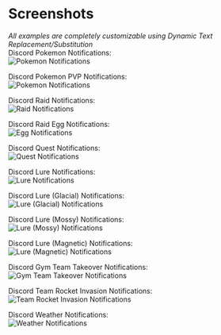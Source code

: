 # Screenshots
*All examples are completely customizable using Dynamic Text Replacement/Substitution*  
Discord Pokemon Notifications:  
![Pokemon Notifications](https://raw.githubusercontent.com/versx/WhMgr/master/images/pkmn.png "Pokemon Notifications")  

Discord Pokemon PVP Notifications:  
![Pokemon Notifications](https://raw.githubusercontent.com/versx/WhMgr/master/images/pvp.png "Pokemon PVP Notifications")  

Discord Raid Notifications:  
![Raid Notifications](https://raw.githubusercontent.com/versx/WhMgr/master/images/raids.png "Raid Notifications")  

Discord Raid Egg Notifications:  
![Egg Notifications](https://raw.githubusercontent.com/versx/WhMgr/master/images/eggs.png "Egg Notifications")  

Discord Quest Notifications:  
![Quest Notifications](https://raw.githubusercontent.com/versx/WhMgr/master/images/quests.png "Quest Notifications")  

Discord Lure Notifications:  
![Lure Notifications](https://raw.githubusercontent.com/versx/WhMgr/master/images/lure.png "Lure Notifications")  

Discord Lure (Glacial) Notifications:  
![Lure (Glacial) Notifications](https://raw.githubusercontent.com/versx/WhMgr/master/images/lure_glacial.png "Lure (Glacial) Notifications")  

Discord Lure (Mossy) Notifications:  
![Lure (Mossy) Notifications](https://raw.githubusercontent.com/versx/WhMgr/master/images//lure_mossy.png "Lure (Mossy) Notifications")  

Discord Lure (Magnetic) Notifications:  
![Lure (Magnetic) Notifications](https://raw.githubusercontent.com/versx/WhMgr/master/images/lure_magnetic.png "Lure (Magnetic) Notifications")  

Discord Gym Team Takeover Notifications:  
![Gym Team Takeover Notifications](https://raw.githubusercontent.com/versx/WhMgr/master/images/gyms.png "Gym Team Takeover Notifications")  

Discord Team Rocket Invasion Notifications:  
![Team Rocket Invasion Notifications](https://raw.githubusercontent.com/versx/WhMgr/master/images/invasions.png "Team Rocket Invasion Notifications")  

Discord Weather Notifications:  
![Weather Notifications](https://raw.githubusercontent.com/versx/WhMgr/master/images/weather.png "Weather Notifications")  
